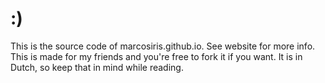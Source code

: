 # :)
This is the source code of marcosiris.github.io. See website for more info. This is made for my friends and you're free to fork it if you want. It is in Dutch, so keep that in mind while reading.
